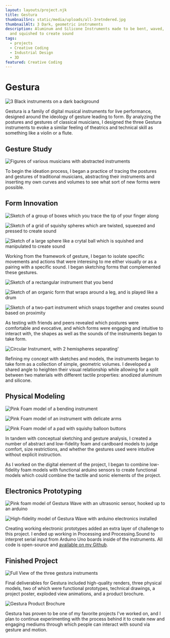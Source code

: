 ```yaml
---
layout: layouts/project.njk
title: Gestura
thumbnailSrc: static/media/uploads/all-3retndered.jpg
thumbnailAlt: 3 Dark, geometric instruments
description: Aluminum and Silicone Instruments made to be bent, waved, slapped
  and squished to create sound
tags:
  - projects
  - Creative Coding
  - Industrial Design
  - 3D
featured: Creative Coding
---
```

# Gestura

![3 Black instruments on a dark background](static/media/uploads/all-3_lightbg.jpg "Gestura")

Gestura is a family of digital musical instruments for live performance, designed around the ideology of gesture leading to form. By analyzing the postures and gestures of classical musicians, I designed the three Gestura instruments to evoke a similar feeling of theatrics and technical skill as something like a violin or a flute. 

## Gesture Study

![Figures of various musicians with abstracted instruments](static/media/uploads/gesture_study.png "Gesture Study")

To begin the ideation process, I began a practice of tracing the postures and gestures of traditional musicians, abstracting their instruments and inserting my own curves and volumes to see what sort of new forms were possible.

## Form Innovation

<div class="flex-container">

![Sketch of a group of boxes which you trace the tip of your finger along](static/media/uploads/gestura-sketch1.jpg "Wine glass concept")

![Sketch of a grid of squishy spheres which are twisted, squeezed and pressed to create sound](static/media/uploads/gestura-sketch2.jpg "Squishy grid mockup")

![Sketch of a large sphere like a crytal ball which is squished and manipulated to create sound](static/media/uploads/gestura-sketch3.jpg "Crystal ball mockup")

</div>

Working from the framework of gesture, I began to isolate specific movements and actions that were interesing to me either visually or as a pairing with a specific sound. I began sketching forms that complemented these gestures. 

<div class="flex-container">

![Sketch of a rectangular instrument that you bend](static/media/uploads/gestura-sketch4.jpg "Bend Concept")

![Sketch of an organic form that wraps around a leg, and is played like a drum](static/media/uploads/gestura-sketch5.jpg "Slap Concept")

![Sketch of a two-part instrument which snaps together and creates sound based on proximity](static/media/uploads/gestura-sketch6.jpg "Wave Concept")

</div>


As testing with friends and peers revealed which postures were comfortable and evocative, and which forms were engaging and intuitive to interact with, the shapes as well as the sounds of the instruments began to take form.

![Circular Instrument, with 2 hemispheres separating'](static/media/uploads/both_instr.jpg "Gestura Wave")

Refining my concept with sketches and models, the instruments began to take form as a collection of simple, geometric volumes. I developed a shared angle to heighten their visual relationship while allowing for a split between two materials with different tactile properties: anodized aluminum and silicone. 

## Physical Modeling

<div class="flex-container">

![Pink Foam model of a bending instrument](static/media/uploads/gestura_model1.jpg "Gestura Sketch Model 1")

![Pink Foam model of an instrument with delicate arms](static/media/uploads/gestura_model2.jpg "Gestura Sketch Model 2")

![Pink Foam model of a pad with squishy balloon buttons](static/media/uploads/gestura_model3.jpg "Gestura Sketch Model 3")

</div>

In tandem with conceptual sketching and gesture analysis, I created a number of abstract and low-fidelity foam and cardboard models to judge comfort, size restrictions, and whether the gestures used were intuitive without explicit instruction.

As I worked on the digital element of the project, I began to combine low-fidelity foam models with functional arduino sensors to create functional models which could combine the tactile and sonic elements of the project.

## Electronics Prototyping

<div class="flex-container">

![Pink foam model of Gestura Wave with an ultrasonic sensor, hooked up to an arduino](static/media/uploads/gestura_arduinomodel1.jpg "Gestura Electronics Prototype 1")

![High-fidelity model of Gestura Wave with arduino electronics installed](static/media/uploads/gestura_arduinomodel2.jpg "Gestura Electronics Prototype 2")

</div>

Creating working electronic prototypes added an extra layer of challenge to this project. I ended up working in Processing and Processing.Sound to interpret serial input from Arduino Uno boards inside of the instruments. All code is open-source and [available on my Github](https://github.com/mcdeeda/Gestura).

## Finished Project

![Full View of the three gestura instruments](static/media/uploads/all-3-compressed.jpg "All 3 instruments")

Final deliverables for Gestura included high-quality renders, three physical models, two of which were functional prototypes, technical drawings, a project poster, exploded view animations, and a product brochure.

![Gestura Product Brochure](static/media/uploads/gestura_brochure1.jpg "Gestura Product Brochure")

Gestura has proven to be one of my favorite projects I've worked on, and I plan to continue experimenting with the process behind it to create new and engaging mediums through which people can interact with sound via gesture and motion.